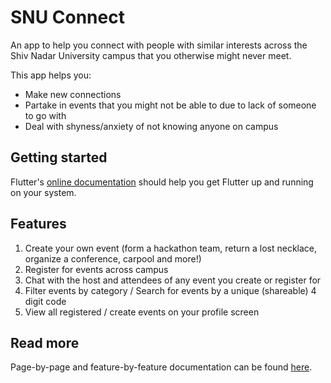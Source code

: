 # SNU Connect

An app to help you connect with people with similar interests across the Shiv Nadar University campus that you otherwise might never meet. 

This app helps you:
  - Make new connections
  - Partake in events that you might not be able to due to lack of someone to go with
  - Deal with shyness/anxiety of not knowing anyone on campus

## Getting started

Flutter's [online documentation](https://flutter.dev/docs) should help you get Flutter up and running on your system.

## Features

1. Create your own event (form a hackathon team, return a lost necklace, organize a conference, carpool and more!)
2. Register for events across campus
3. Chat with the host and attendees of any event you create or register for
4. Filter events by category / Search for events by a unique (shareable) 4 digit code 
5. View all registered / create events on your profile screen

## Read more

Page-by-page and feature-by-feature documentation can be found [here](https://github.com/hridaypradhan/snu-connect/files/7614107/Project.Report.pdf).
